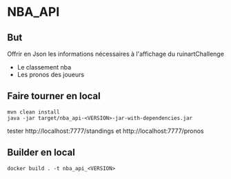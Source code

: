 # NBA_API

## But

Offrir en Json les informations nécessaires à l'affichage du ruinartChallenge
* Le classement nba
* Les pronos des joueurs

## Faire tourner en local

```
mvn clean install
java -jar target/nba_api-<VERSION>-jar-with-dependencies.jar
```

tester http://localhost:7777/standings et http://localhost:7777/pronos

## Builder en local

```
docker build . -t nba_api_<VERSION>
```

